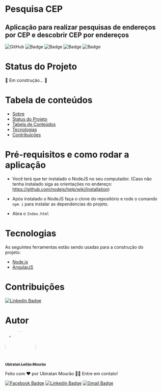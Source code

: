 <!---->
<!--Logo ou Banner (Opcional)-->
<!--Titulo e Descrição (Obrigatório)-->
Pesquisa CEP
============

## Aplicação para realizar pesquisas de endereços por CEP e descobrir CEP por endereços
<!--Badges-->
![GitHub](https://img.shields.io/github/license/biramourao/pesquisa-cep) ![Badge](https://img.shields.io/librariesio/github/biramourao/PESQUISA-CEP) ![Badge](https://img.shields.io/github/languages/count/biramourao/pesquisa-cep) ![Badge](https://img.shields.io/github/languages/top/biramourao/pesquisa-cep) ![Badge](https://img.shields.io/github/last-commit/biramourao/pesquisa-cep)
<!--Status do Projeto -->
Status do Projeto
=================

🚀 Em construção...  🚧
<!--Tabela de Conteudos-->
Tabela de conteúdos
===================
<!--ts-->
* [Sobre](#Pesquisa-CEP)
* [Status do Projeto](#Status-do-projeto)
* [Tabela de Conteúdos](#tabela-de-conteudos)
* [Tecnologias](#tecnologias)
* [Contribuições](#contribuições)
<!--te-->
<!--Features-->
<!--Demonstração da Aplicação-->
<!--Pré-requisitos e como rodar a aplicação/testes-->
Pré-requisitos e como rodar a aplicação
=======================================
- Você terá que ter instalado o NodeJS no seu computador. (Caso não tenha instalado siga as orientações no endereço: https://github.com/nodejs/help/wiki/Installation)

- Após instalado o NodeJS faça o clone do repositório e rode o comando ```npm i``` para instalar as dependencias do projeto.
- Abra o ```Index.html```
<!--Tecnologias utilizadas-->

Tecnologias
===========

As seguintes ferramentas estão sendo usadas para a construção do projeto:

- [Node.js](https://nodejs.org/en/)
- [AngularJS](https://angularjs.org/)
<!--Contribuição-->
Contribuições
=============
[![Linkedin Badge](https://img.shields.io/badge/-biramourao-6633cc?style=flat-square&logo=github&color=14274e&link=https://github.com/biramourao)](https://github.com/biramourao)
<!--Autor-->
Autor
=====

<a href="https://github.com/biramourao">
    <img style="border-radius: 50%;" src="https://avatars1.githubusercontent.com/u/24299658?s=460&u=8a5e422f4b1397cef7becb59d1226c32df910b29&v=4" width="100px;" alt=""/>
 <br>
<sub><b>Ubiratan Leitão Mourão</b></sub></a>


Feito com ❤️ por Ubiratan Mourão 👋🏽 Entre em contato!

[![Facebook Badge](https://img.shields.io/badge/-ubiratan.mourao-3b5998?style=flat-square&labelColor=3b5998&logo=facebook&logoColor=white&link=https://www.facebook.com/ubiratan.mourao)](https://www.facebook.com/ubiratan.mourao) [![Linkedin Badge](https://img.shields.io/badge/-Ubiratan%20Mourão-blue?style=flat-square&logo=Linkedin&logoColor=white&link=https://www.linkedin.com/in/ubiratan-mourao/)](https://www.linkedin.com/in/ubiratan-mourao/)
[![Gmail Badge](https://img.shields.io/badge/-ubiratan.mourao@gmail.com-c14438?style=flat-square&logo=Gmail&logoColor=white&link=mailto:ubiratan.mourao@gmail.com)](mailto:ubiratan.mourao@gmail.com)
<!--Licença-->
